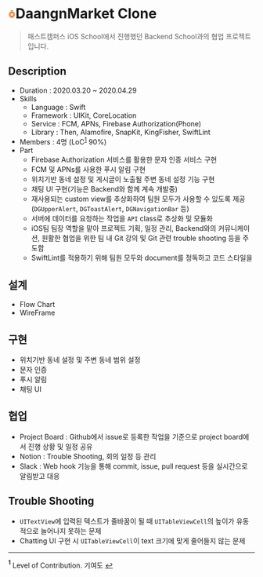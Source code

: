 # <img src="assets/daangn.png" width="3%">DaangnMarket Clone 
> 패스트캠퍼스 iOS School에서 진행했던 Backend School과의 협업 프로젝트입니다.

## Description

- Duration : 2020.03.20 ~ 2020.04.29
- Skills
  - Language : Swift
  - Framework : UIKit, CoreLocation
  - Service : FCM, APNs, Firebase Authorization(Phone)
  - Library : Then, Alamofire, SnapKit, KingFisher, SwiftLint
- Members : 4명 (LoC<sup id="sup1">[1](#footnote1)</sup> 90%)
- Part
  - Firebase Authorization 서비스를 활용한 문자 인증 서비스 구현
  - FCM 및 APNs를 사용한 푸시 알림 구현
  - 위치기반 동네 설정 및 게시글이 노출될 주변 동네 설정 기능 구현
  - 채팅 UI 구현(기능은 Backend와 함께 계속 개발중)
  - 재사용되는 custom view를 추상화하여 팀원 모두가 사용할 수 있도록 제공(`DGUpperAlert`, `DGToastAlert`, `DGNavigationBar` 등)
  - 서버에 데이터를 요청하는 작업을 `API` class로 추상화 및 모듈화
  - iOS팀 팀장 역할을 맡아 프로젝트 기획, 일정 관리, Backend와의 커뮤니케이션, 원활한 협업을 위한 팀 내 Git 강의 및 Git 관련 trouble shooting 등을 주도함
  - SwiftLint를 적용하기 위해 팀원 모두와 document를 정독하고 코드 스타일을 

## 설계

- Flow Chart
- WireFrame

## 구현

- 위치기반 동네 설정 및 주변 동네 범위 설정
- 문자 인증
- 푸시 알림
- 채팅 UI

## 협업

- Project Board : Github에서 issue로 등록한 작업을 기준으로 project board에서 진행 상황 및 일정 공유
- Notion : Trouble Shooting, 회의 일정 등 관리
- Slack : Web hook 기능을 통해 commit, issue, pull request 등을 실시간으로 알림받고 대응

## Trouble Shooting

- `UITextView`에 입력된 텍스트가 줄바꿈이 될 때 `UITableViewCell`의 높이가 유동적으로 늘어나지 못하는 문제
- Chatting UI 구현 시 `UITableViewCell`이 text 크기에 맞게 줄어들지 않는 문제

---

<b id="footnote1"><sup>1</sup></b> Level of Contribution. 기여도 [↩︎](#sup1)

